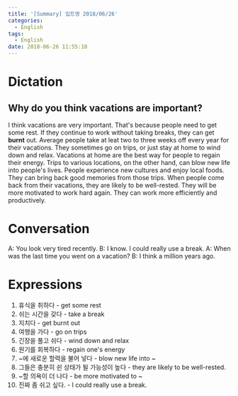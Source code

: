 ```yaml
---
title: '[Summary] 입트영 2018/06/26'
categories:
  - English
tags:
  - English
date: 2018-06-26 11:55:18
---
```


# Dictation
## Why do you think vacations are important?

I think vacations are very important. That's because people need to get some rest. If they continue to work without taking breaks, they can get **burnt** out. Average people take at leat two to three weeks off every year for their vacations. They sometimes go on trips, or just stay at home to wind down and relax. Vacations at home are the best way for people to regain their energy. Trips to various locations, on the other hand, can blow new life into people's lives. People experience new cultures and enjoy local foods. They can bring back good memories from those trips. When people come back from their vacations, they are likely to be well-rested. They will be more motivated to work hard again. They can work more efficiently and productively.

# Conversation
A: You look very tired recently.
B: I know. I could really use a break.
A: When was the last time you went on a vacation?
B: I think a million years ago.

# Expressions
1. 휴식을 취하다 - get some rest
2. 쉬는 시간을 갖다 - take a break
3. 지치다 - get burnt out
4. 여행을 가다 - go on trips
5. 긴장을 풀고 쉬다 - wind down and relax
6. 원기를 회복하다 - regain one's energy
7. ~에 새로운 할력을 불어 넣다 - blow new life into ~
8. 그들은 충분히 쉰 상태가 될 가능성이 높다 - they are likely to be well-rested.
9. ~할 의욕이 더 나다 - be more motivated to ~
10. 진짜 좀 쉬고 싶다. - I could really use a break.